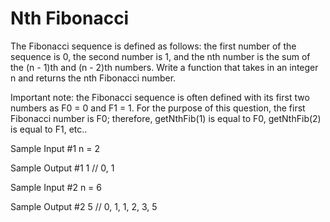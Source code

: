 # Nth Fibonacci


  The Fibonacci sequence is defined as follows: the first number of the sequence
  is 0, the second number is 1, and the nth number is the sum of the (n - 1)th
  and (n - 2)th numbers. Write a function that takes in an integer
  n and returns the nth Fibonacci number.


  Important note: the Fibonacci sequence is often defined with its first two
  numbers as F0 = 0 and F1 = 1. For the purpose of
  this question, the first Fibonacci number is F0; therefore,
  getNthFib(1) is equal to F0, getNthFib(2)
  is equal to F1, etc..

Sample Input #1
n = 2

Sample Output #1
1 // 0, 1

Sample Input #2
n = 6

Sample Output #2
5 // 0, 1, 1, 2, 3, 5

